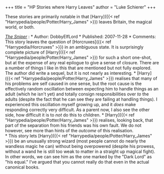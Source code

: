 +++
title = "HP Stories where Harry Leaves"
author = "Luke Schierer"
+++

These stories are primarily notable in that [Harry]({{< ref "Harrypedia/people/Potter/Harry_James" >}}) 
leaves Britain, the magical world, or both. 

_[The Sniper](https://www.fanfiction.net/s/3918135)_
:   * Author: DobbyElfLord
    * Published: 2007-11-28
    * Comments: This story leaves the question of [Horcruxes]({{< ref "Harrypedia/Horcruxes" >}})
      in an ambiguous state.  It is surprisingly complete picture of
      [Harry]({{< ref "Harrypedia/people/Potter/Harry_James" >}}) for such a 
      short one-shot, but at the expense of any real epilogue to give a sense
      of closure.  There are a number of things I like in this that are
      mentioned but not fully explored.  The author did write a sequel, but it
      is not nearly as interesting.
      * [Harry]({{< ref "Harrypedia/people/Potter/Harry_James" >}}) realises 
        that many of his problems are self caused in one sense, but the root 
	cause is the effectively random oscillation between expecting him to 
	handle things as an adult (which he isn't yet) and totally consign 
	responsibilities over *to* the adults (despite the fact that he can 
	see they are failing at handling things).  I experienced this 
	oscillation myself growing up, and it *does* make responding correctly
	very difficult.  As a parent now, I also see the other side, how
	difficult it is to *not* do this to children.
      * [Harry]({{< ref "Harrypedia/people/Potter/Harry_James" >}}) realises,
	looking back,  that part of the separation from his friends was his own
	fault.  We do not however, see more than hints of the *outcome* of this
	realisation.  
      * This story lets [Harry]({{< ref "Harrypedia/people/Potter/Harry_James" >}}) 
	be an unusually strong wizard (most people cannot do nearly the
	wandless magic he can) without being overpowered (despite his prowess,
	without a wand he is still too weak to matter in a straight up magical
	fight).  In other words, we can see him as the one marked by the "Dark
	Lord" as "his equal."  I've argued that you cannot really do that even
	in the actual canonical books.

